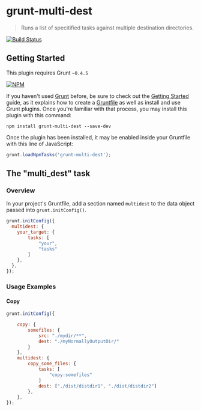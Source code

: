 # grunt-multi-dest

> Runs a list of specitified tasks against multiple destination directories.

[![Build Status](https://travis-ci.org/ErjanGavalji/grunt-multi-dest.svg?branch=master)](https://travis-ci.org/ErjanGavalji)

## Getting Started
This plugin requires Grunt `~0.4.5`

[![NPM](https://nodei.co/npm/grunt-multi-dest.png?compact=true)](https://nodei.co/npm/grunt-multi-dest/)

If you haven't used [Grunt](http://gruntjs.com/) before, be sure to check out the [Getting Started](http://gruntjs.com/getting-started) guide, as it explains how to create a [Gruntfile](http://gruntjs.com/sample-gruntfile) as well as install and use Grunt plugins. Once you're familiar with that process, you may install this plugin with this command:

```shell
npm install grunt-multi-dest --save-dev
```

Once the plugin has been installed, it may be enabled inside your Gruntfile with this line of JavaScript:

```js
grunt.loadNpmTasks('grunt-multi-dest');
```

## The "multi_dest" task

### Overview
In your project's Gruntfile, add a section named `multidest` to the data object passed into `grunt.initConfig()`.

```js
grunt.initConfig({
  multidest: {
    your_target: {
        tasks: [
            "your",
            "tasks"
        ]
    },
  },
});
```

### Usage Examples

#### Copy

```js
grunt.initConfig({

    copy: {
        somefiles: {
            src: "./mydir/**",
            dest: "./myNormallyOutputDir/"
        }
    },
    multidest: {
        copy_some_files: {
            tasks: [
                "copy:somefiles"
            ]
            dest: ["./dist/distdir1", "./dist/distdir2"]
        },
    },
});
```

